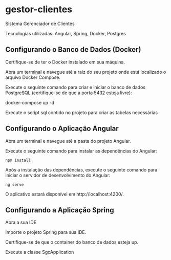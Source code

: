 # gestor-clientes
Sistema Gerenciador de Clientes

Tecnologias utilizadas: Angular, Spring, Docker, Postgres


## Configurando o Banco de Dados (Docker)
Certifique-se de ter o Docker instalado em sua máquina.

Abra um terminal e navegue até a raiz do seu projeto onde está localizado o arquivo Docker Compose.

Execute o seguinte comando para criar e iniciar o banco de dados PostgreSQL (certifique-se de que a porta 5432 esteja livre):

docker-compose up -d

Execute o script sql contido no projeto para criar as tabelas necessárias

## Configurando o Aplicação Angular
Abra um terminal e navegue até a pasta do projeto Angular.

Execute o seguinte comando para instalar as dependências do Angular:
```
npm install
```

Após a instalação das dependências, execute o seguinte comando para iniciar o servidor de desenvolvimento do Angular:
```
ng serve
```
O aplicativo estará disponível em http://localhost:4200/.

## Configurando a Aplicação Spring
Abra a sua IDE

Importe o projeto Spring para sua IDE.

Certifique-se de que o container do banco de dados esteja up.

Execute a classe SgcApplication
